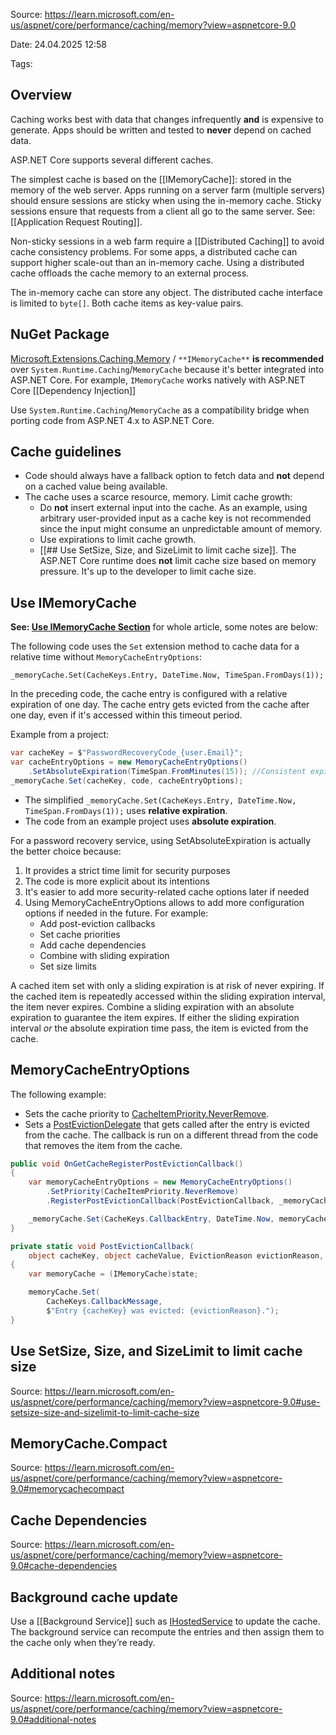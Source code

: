 Source: https://learn.microsoft.com/en-us/aspnet/core/performance/caching/memory?view=aspnetcore-9.0

Date: 24.04.2025 12:58

Tags:

## Overview

Caching works best with data that changes infrequently **and** is expensive to generate.
Apps should be written and tested to **never** depend on cached data.

ASP.NET Core supports several different caches.

The simplest cache is based on the [[IMemoryCache]]: stored in the memory of the web server.
Apps running on a server farm (multiple servers) should ensure sessions are sticky when using the in-memory cache. Sticky sessions ensure that requests from a client all go to the same server. See: [[Application Request Routing]].

Non-sticky sessions in a web farm require a [[Distributed Caching]] to avoid cache consistency problems. For some apps, a distributed cache can support higher scale-out than an in-memory cache. Using a distributed cache offloads the cache memory to an external process.

The in-memory cache can store any object. The distributed cache interface is limited to `byte[]`. Both cache items as key-value pairs.

## NuGet Package
[Microsoft.Extensions.Caching.Memory](https://www.nuget.org/packages/Microsoft.Extensions.Caching.Memory/) / `**IMemoryCache**` **is recommended** over `System.Runtime.Caching`/`MemoryCache` because it's better integrated into ASP.NET Core. For example, `IMemoryCache` works natively with ASP.NET Core [[Dependency Injection]]

Use `System.Runtime.Caching`/`MemoryCache` as a compatibility bridge when porting code from ASP.NET 4.x to ASP.NET Core.

## Cache guidelines
- Code should always have a fallback option to fetch data and **not** depend on a cached value being available.
- The cache uses a scarce resource, memory. Limit cache growth:
    - Do **not** insert external input into the cache. As an example, using arbitrary user-provided input as a cache key is not recommended since the input might consume an unpredictable amount of memory.
    - Use expirations to limit cache growth.
    - [[## Use SetSize, Size, and SizeLimit to limit cache size]]. The ASP.NET Core runtime does **not** limit cache size based on memory pressure. It's up to the developer to limit cache size.

## Use IMemoryCache
**See: [Use IMemoryCache Section](https://learn.microsoft.com/en-us/aspnet/core/performance/caching/memory?view=aspnetcore-9.0#use-imemorycache)** for whole article, some notes are below:

The following code uses the `Set` extension method to cache data for a relative time without `MemoryCacheEntryOptions`:

`_memoryCache.Set(CacheKeys.Entry, DateTime.Now, TimeSpan.FromDays(1));`

In the preceding code, the cache entry is configured with a relative expiration of one day. The cache entry gets evicted from the cache after one day, even if it's accessed within this timeout period.

Example from a project:
```C#
var cacheKey = $"PasswordRecoveryCode_{user.Email}";
var cacheEntryOptions = new MemoryCacheEntryOptions()
	.SetAbsoluteExpiration(TimeSpan.FromMinutes(15)); //Consistent expiration
_memoryCache.Set(cacheKey, code, cacheEntryOptions);
```
- The simplified `_memoryCache.Set(CacheKeys.Entry, DateTime.Now, TimeSpan.FromDays(1));`  uses **relative expiration**.
- The code from an example project uses **absolute expiration**.

For a password recovery service, using SetAbsoluteExpiration is actually the better choice because:
1. It provides a strict time limit for security purposes
2. The code is more explicit about its intentions
3. It's easier to add more security-related cache options later if needed
4. Using MemoryCacheEntryOptions allows to add more configuration options if needed in the future. For example:
	- Add post-eviction callbacks
	- Set cache priorities
	- Add cache dependencies
	- Combine with sliding expiration
	- Set size limits

A cached item set with only a sliding expiration is at risk of never expiring. If the cached item is repeatedly accessed within the sliding expiration interval, the item never expires. 
Combine a sliding expiration with an absolute expiration to guarantee the item expires. If either the sliding expiration interval _or_ the absolute expiration time pass, the item is evicted from the cache.

## MemoryCacheEntryOptions
The following example:
- Sets the cache priority to [CacheItemPriority.NeverRemove](https://learn.microsoft.com/en-us/dotnet/api/microsoft.extensions.caching.memory.cacheitempriority#microsoft-extensions-caching-memory-cacheitempriority-neverremove).
- Sets a [PostEvictionDelegate](https://learn.microsoft.com/en-us/dotnet/api/microsoft.extensions.caching.memory.postevictiondelegate) that gets called after the entry is evicted from the cache. The callback is run on a different thread from the code that removes the item from the cache.
```C#
public void OnGetCacheRegisterPostEvictionCallback()
{
    var memoryCacheEntryOptions = new MemoryCacheEntryOptions()
        .SetPriority(CacheItemPriority.NeverRemove)
        .RegisterPostEvictionCallback(PostEvictionCallback, _memoryCache);

    _memoryCache.Set(CacheKeys.CallbackEntry, DateTime.Now, memoryCacheEntryOptions);
}

private static void PostEvictionCallback(
    object cacheKey, object cacheValue, EvictionReason evictionReason, object state)
{
    var memoryCache = (IMemoryCache)state;

    memoryCache.Set(
        CacheKeys.CallbackMessage,
        $"Entry {cacheKey} was evicted: {evictionReason}.");
}
```
## Use SetSize, Size, and SizeLimit to limit cache size
Source: https://learn.microsoft.com/en-us/aspnet/core/performance/caching/memory?view=aspnetcore-9.0#use-setsize-size-and-sizelimit-to-limit-cache-size

## MemoryCache.Compact
Source: https://learn.microsoft.com/en-us/aspnet/core/performance/caching/memory?view=aspnetcore-9.0#memorycachecompact

## Cache Dependencies
Source: https://learn.microsoft.com/en-us/aspnet/core/performance/caching/memory?view=aspnetcore-9.0#cache-dependencies

## Background cache update
Use a [[Background Service]] such as [IHostedService](https://learn.microsoft.com/en-us/dotnet/api/microsoft.extensions.hosting.ihostedservice) to update the cache. The background service can recompute the entries and then assign them to the cache only when they’re ready.
## Additional notes
Source: https://learn.microsoft.com/en-us/aspnet/core/performance/caching/memory?view=aspnetcore-9.0#additional-notes

